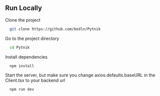 ## Run Locally

Clone the project

```bash
  git clone https://github.com/bodln/Pytnik
```

Go to the project directory

```bash
  cd Pytnik
```

Install dependencies

```bash
  npm install
```

Start the server, but make sure you change axios.defaults.baseURL in the Client.tsx to your backend url

```bash
  npm run dev
```
